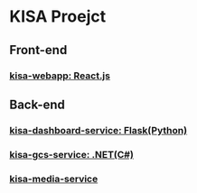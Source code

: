 # KISA Proejct

## Front-end
### [kisa-webapp: React.js](kisa-webapp/README.md)

## Back-end 
### [kisa-dashboard-service: Flask(Python)](kisa-dashboard-service/README.md)

### [kisa-gcs-service: .NET(C#)](kisa-gcs-service/README.md)

### [kisa-media-service](kisa-media-service/README.md)
